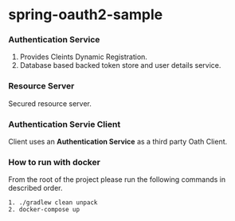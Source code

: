 # spring-oauth2-sample


### Authentication Service

 1. Provides Cleints Dynamic Registration.
 2. Database based backed token store and user details service.
 
### Resource Server

 Secured resource server.

### Authentication Servie Client

 Client uses an __Authentication Service__ as a third party Oath Client.
 
### How to run with docker

   From the root of the project please run the following commands in described order.

    1. ./gradlew clean unpack
    2. docker-compose up
